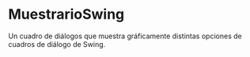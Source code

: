 # MuestrarioSwing
Un cuadro de diálogos que muestra gráficamente distintas opciones de cuadros de diálogo de Swing.
